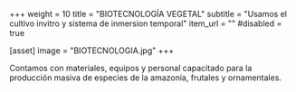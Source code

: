 +++
weight = 10
title = "BIOTECNOLOGÍA VEGETAL"
subtitle = "Usamos el cultivo invitro y sistema de inmersion temporal"
item_url = ""
#disabled = true

[asset]
  image = "BIOTECNOLOGIA.jpg"
+++

Contamos con materiales, equipos y personal capacitado para la producción masiva de especies de la amazonía, frutales y ornamentales.